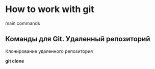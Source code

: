 # How to work with git

main commands

## Команды для Git. Удаленный репозиторий

Клонирование удаленного репозитория

**git clone**